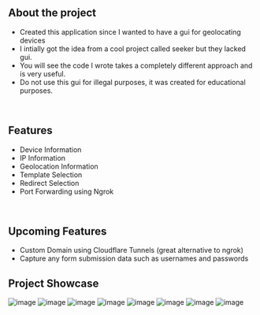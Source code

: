 ## About the project
- Created this application since I wanted to have a gui for geolocating devices
- I intially got the idea from a cool project called seeker but they lacked gui.
- You will see the code I wrote takes a completely different approach and is very useful.
- Do not use this gui for illegal purposes, it was created for educational purposes.

<br>

## Features
- Device Information
- IP Information
- Geolocation Information
- Template Selection
- Redirect Selection
- Port Forwarding using Ngrok

<br>

## Upcoming Features
- Custom Domain using Cloudflare Tunnels (great alternative to ngrok)
- Capture any form submission data such as usernames and passwords

## Project Showcase
![image](https://github.com/user-attachments/assets/745656e6-ec48-411d-ba56-5a3e6671a771)
![image](https://github.com/user-attachments/assets/60fa16f9-5baf-496a-bfe2-c2f2cba8af82)
![image](https://github.com/user-attachments/assets/9aca9432-3448-4e69-9a96-432256157379)
![image](https://github.com/user-attachments/assets/9b1cc64d-249c-4e0f-9879-b7e6bf252ebf)
![image](https://github.com/user-attachments/assets/44a46a31-7264-41c8-81a5-edf454ef5200)
![image](https://github.com/user-attachments/assets/b79af873-1552-4177-9b5f-b739065aa91d)
![image](https://github.com/user-attachments/assets/5a61d232-057c-46af-bf07-7e9c8eb3264d)
![image](https://github.com/user-attachments/assets/da573c0f-5afe-4a2a-8588-07b557cdb6be)
